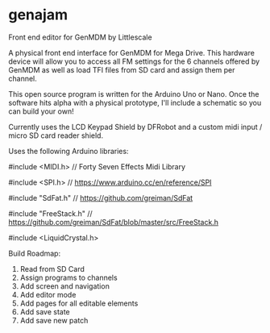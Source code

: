 # genajam
Front end editor for GenMDM by Littlescale

A physical front end interface for GenMDM for Mega Drive. This hardware device will allow you to access all FM settings for the 6 channels offered by GenMDM as well as load TFI files from SD card and assign them per channel.

This open source program is written for the Arduino Uno or Nano. Once the software hits alpha with a physical prototype, I'll include a schematic so you can build your own!

Currently uses the LCD Keypad Shield by DFRobot and a custom midi input / micro SD card reader shield.

Uses the following Arduino libraries:

#include <MIDI.h> // Forty Seven Effects Midi Library

#include <SPI.h> // https://www.arduino.cc/en/reference/SPI

#include "SdFat.h" // https://github.com/greiman/SdFat

#include "FreeStack.h" // https://github.com/greiman/SdFat/blob/master/src/FreeStack.h

#include <LiquidCrystal.h> 


Build Roadmap:
1. Read from SD Card
2. Assign programs to channels
3. Add screen and navigation
4. Add editor mode
5. Add pages for all editable elements
6. Add save state
7. Add save new patch
